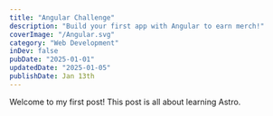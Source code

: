 ```yaml
---
title: "Angular Challenge"
description: "Build your first app with Angular to earn merch!"
coverImage: "/Angular.svg"
category: "Web Development"
inDev: false
pubDate: "2025-01-01"
updatedDate: "2025-01-05"
publishDate: Jan 13th
---
```


Welcome to my first post! This post is all about learning Astro.
